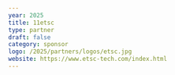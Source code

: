 ```yaml
---
year: 2025
title: 11etsc
type: partner
draft: false
category: sponsor
logo: /2025/partners/logos/etsc.jpg
website: https://www.etsc-tech.com/index.html
---
```

